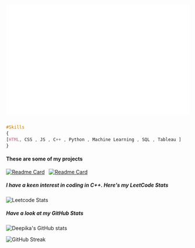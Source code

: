 
<h1 align="center">
  <img src = "https://github.com/DeepikaS04/DeepikaS04/blob/main/trial.svg" width=1000 height=300>
  </h1>
 
  
  ```css
  #Skills
  {
  [HTML, CSS , JS , C++ , Python , Machine Learning , SQL , Tableau ]
  }
  ```
  <h4> These are some of my projects </h4>

[![Readme Card](https://github-readme-stats.vercel.app/api/pin/?username=DeepikaS04&repo=Movie-Recommender-System&bg_color=0d1116&title_color=ce09ec&text_color=a4aacb&icon_color=007ec6)](https://github.com/DeepikaS04/Movie-Recommender-System)
&nbsp;
[![Readme Card](https://github-readme-stats.vercel.app/api/pin/?username=DeepikaS04&repo=Handwritten-character-and-digit-recognition-&bg_color=0d1116&title_color=ce09ec&text_color=a4aacb&icon_color=007ec6)](https://github.com/DeepikaS04/Handwritten-character-and-digit-recognition-)

<h5> I have a keen interest in coding in C++. Here's my LeetCode Stats </h5>

![Leetcode Stats](https://leetcard.jacoblin.cool/Deepika_S_Srivastava?ext=heatmap&theme=unicorn)

<h5> Have a look at my GitHub Stats </h5>

![Deepika's GitHub stats](https://github-readme-stats.vercel.app/api?username=DeepikaS04&show_icons=true&theme=radical)

![GitHub Streak](https://github-readme-streak-stats.herokuapp.com/?user=DeepikaS04&theme=dark&count_private=true&bg_color=0d1116&title_color=ce09ec&text_color=a4aacb&icon_color=007ec6)
